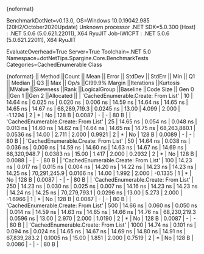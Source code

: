 {noformat}

BenchmarkDotNet=v0.13.0, OS=Windows 10.0.19042.985 (20H2/October2020Update)
Unknown processor
.NET SDK=5.0.300
  [Host]     : .NET 5.0.6 (5.0.621.22011), X64 RyuJIT
  Job-IWICPT : .NET 5.0.6 (5.0.621.22011), X64 RyuJIT

EvaluateOverhead=True  Server=True  Toolchain=.NET 5.0  
Namespace=dotNetTips.Spargine.Core.BenchmarkTests  Categories=CachedEnumerable Class  

{noformat}
||                              Method ||Count ||    Mean ||   Error ||  StdDev ||  StdErr ||     Min ||      Q1 ||  Median ||      Q3 ||     Max ||        Op/s ||CI99.9% Margin ||Iterations ||Kurtosis ||MValue ||Skewness ||Rank ||LogicalGroup ||Baseline ||Code Size || Gen 0 ||Gen 1 ||Gen 2 ||Allocated ||
| 'CachedEnumerable.Create: From List' |    10 | 14.64 ns | 0.025 ns | 0.020 ns | 0.006 ns | 14.59 ns | 14.64 ns | 14.65 ns | 14.65 ns | 14.67 ns | 68,289,719.3 |      0.0245 ns |      13.00 |    4.099 |  2.000 |  -1.1294 |    2 |            * |       No |     128 B | 0.0087 |     - |     - |      80 B |
| 'CachedEnumerable.Create: From List' |    25 | 14.65 ns | 0.054 ns | 0.048 ns | 0.013 ns | 14.60 ns | 14.62 ns | 14.64 ns | 14.65 ns | 14.75 ns | 68,263,880.1 |      0.0536 ns |      14.00 |    2.711 |  2.000 |   0.9921 |    2 |            * |       No |     128 B | 0.0089 |     - |     - |      80 B |
| 'CachedEnumerable.Create: From List' |    50 | 14.64 ns | 0.038 ns | 0.036 ns | 0.009 ns | 14.59 ns | 14.60 ns | 14.63 ns | 14.67 ns | 14.69 ns | 68,320,948.7 |      0.0383 ns |      15.00 |    1.417 |  2.000 |   0.2932 |    2 |            * |       No |     128 B | 0.0088 |     - |     - |      80 B |
| 'CachedEnumerable.Create: From List' |   100 | 14.23 ns | 0.017 ns | 0.015 ns | 0.004 ns | 14.20 ns | 14.22 ns | 14.23 ns | 14.23 ns | 14.25 ns | 70,291,245.9 |      0.0166 ns |      14.00 |    1.992 |  2.000 |  -0.1335 |    1 |            * |       No |     128 B | 0.0087 |     - |     - |      80 B |
| 'CachedEnumerable.Create: From List' |   250 | 14.23 ns | 0.030 ns | 0.025 ns | 0.007 ns | 14.16 ns | 14.23 ns | 14.23 ns | 14.24 ns | 14.25 ns | 70,279,793.1 |      0.0296 ns |      13.00 |    5.273 |  2.000 |  -1.6966 |    1 |            * |       No |     128 B | 0.0087 |     - |     - |      80 B |
| 'CachedEnumerable.Create: From List' |   500 | 14.66 ns | 0.060 ns | 0.050 ns | 0.014 ns | 14.59 ns | 14.63 ns | 14.65 ns | 14.66 ns | 14.76 ns | 68,230,219.3 |      0.0596 ns |      13.00 |    2.970 |  2.000 |   1.0190 |    2 |            * |       No |     128 B | 0.0087 |     - |     - |      80 B |
| 'CachedEnumerable.Create: From List' |  1000 | 14.74 ns | 0.101 ns | 0.094 ns | 0.024 ns | 14.65 ns | 14.67 ns | 14.69 ns | 14.80 ns | 14.91 ns | 67,839,283.2 |      0.1005 ns |      15.00 |    1.851 |  2.000 |   0.7519 |    2 |            * |       No |     128 B | 0.0086 |     - |     - |      80 B |
